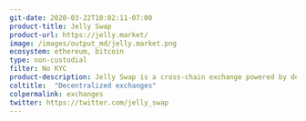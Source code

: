 ```yaml
---
git-date: 2020-03-22T10:02:11-07:00
product-title: Jelly Swap
product-url: https://jelly.market/
image: /images/output_md/jelly.market.png
ecosystem: ethereum, bitcoin
type: non-custodial
filter: No KYC
product-description: Jelly Swap is a cross-chain exchange powered by decentralized atomic swap technology
coltitle:  "Decentralized exchanges"
colpermalink: exchanges
twitter: https://twitter.com/jelly_swap
---
```

